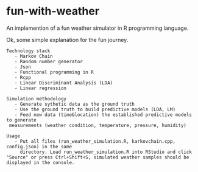 # fun-with-weather

An implemention of a fun weather simulator in R programming language.


Ok, some simple explanation for the fun journey.

    Technology stack
       - Markov Chain
       - Random number generator
       - Json
       - Functional programming in R
       - Rcpp
       - Linear Discriminant Analysis (LDA)
       - Linear regression 

    Simulation methodology 
       - Generate sythetic data as the ground truth
       - Use the ground truth to build predictive models (LDA, LM)
       - Feed new data (time&location) the established predictive models to generate 
	 measurements (weather condition, temperature, pressure, humidity)

    Usage
       - Put all files (run_weather_simulation.R, karkovchain.cpp, config.json) in the same 
         directory. Load run_weather_simulation.R into RStudio and click "Source" or press Ctrl+Shift+S, simulated weather samples should be displayed in the console.

